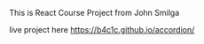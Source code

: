 This is React Course Project from John Smilga

live project here https://b4c1c.github.io/accordion/
